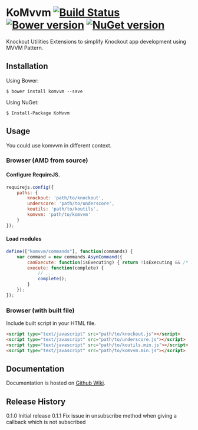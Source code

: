 ﻿# KoMvvm [![Build Status](https://travis-ci.org/spatools/komvvm.png)](https://travis-ci.org/spatools/komvvm) [![Bower version](https://badge.fury.io/bo/komvvm.png)](http://badge.fury.io/bo/komvvm) [![NuGet version](https://badge.fury.io/nu/komvvm.png)](http://badge.fury.io/nu/komvvm)

Knockout Utilities Extensions to simplify Knockout app development using MVVM Pattern.

## Installation

Using Bower:

```console
$ bower install komvvm --save
```

Using NuGet: 

```console
$ Install-Package KoMvvm
```

## Usage

You could use komvvm in different context.

### Browser (AMD from source)

#### Configure RequireJS.

```javascript
requirejs.config({
    paths: {
        knockout: 'path/to/knockout',
        underscore: 'path/to/underscore',
        koutils: 'path/to/koutils',
        komvvm: 'path/to/komvvm'
    }
});
```

#### Load modules

```javascript
define(["komvvm/commands"], function(commands) {
    var command = new commands.AsynCommand({
        canExecute: function(isExecuting) { return !isExecuting && /* ... */; },
        execute: function(complete) { 
            // ...
            complete();
        }
    });
});
```

### Browser (with built file)

Include built script in your HTML file.

```html
<script type="text/javascript" src="path/to/knockout.js"></script>
<script type="text/javascript" src="path/to/underscore.js"></script>
<script type="text/javascript" src="path/to/koutils.min.js"></script>
<script type="text/javascript" src="path/to/komvvm.min.js"></script>
```

## Documentation

Documentation is hosted on [Github Wiki](https://github.com/spatools/komvvm/wiki).

## Release History
0.1.0 Initial release
0.1.1 Fix issue in unsubscribe method when giving a callback which is not subscribed
